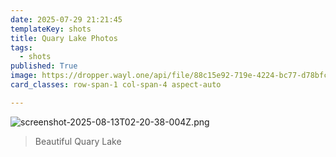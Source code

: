 ```yaml
---
date: 2025-07-29 21:21:45
templateKey: shots
title: Quary Lake Photos
tags:
  - shots
published: True
image: https://dropper.wayl.one/api/file/88c15e92-719e-4224-bc77-d78bfc10b1ab.png
card_classes: row-span-1 col-span-4 aspect-auto

---
```


![screenshot-2025-08-13T02-20-38-004Z.png](https://dropper.wayl.one/api/file/88c15e92-719e-4224-bc77-d78bfc10b1ab.png)

> Beautiful Quary Lake
